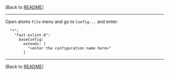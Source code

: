 [Back to [README](https://github.com/db-developer/fast-eslint-8#fast-eslint-8-package)]  
___

Open atoms <code>File</code> menu and go to <code>Config...</code> and enter:  

```
  "*":
    "fast-eslint-8":
      baseConfig:
        extends: [
          "<enter the configuration name here>"
        ]
```
___  

[Back to [README](https://github.com/db-developer/fast-eslint-8#fast-eslint-8-package)]  
